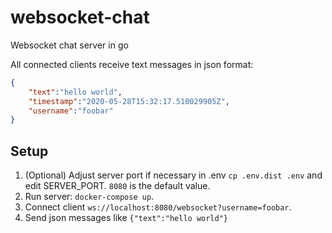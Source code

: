 # websocket-chat
Websocket chat server in go

All connected clients receive text messages in json format:

```json
{
    "text":"hello world",
    "timestamp":"2020-05-28T15:32:17.510029905Z",
    "username":"foobar"
}
```

## Setup

1. (Optional) Adjust server port if necessary in .env `cp .env.dist .env` and edit SERVER_PORT. `8080` is the default value.
1. Run server: `docker-compose up`.
1. Connect client `ws://localhost:8080/websocket?username=foobar`.
1. Send json messages like `{"text":"hello world"}`
